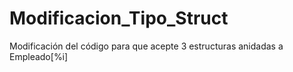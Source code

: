 # Modificacion_Tipo_Struct
Modificación del código para que acepte 3 estructuras anidadas a Empleado[%i]

